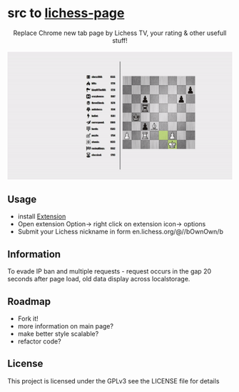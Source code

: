 # src to [lichess-page](https://chrome.google.com/webstore/detail/lichess-page/mckbhoccfkhafmkeiemcgoobfjplndin)




<p align="center">
 Replace Chrome new tab page by Lichess TV, your rating & other usefull stuff!
 <br><br>
 <img src="example-page.gif?raw=true " alt="example">
</p>



## Usage
- install [Extension](https://chrome.google.com/webstore/detail/lichess-page/mckbhoccfkhafmkeiemcgoobfjplndin)
- Open extension Option-> right click on extension icon-> options
- Submit your Lichess nickname in form en.lichess.org/@//bOwnOwn/b

## Information
To evade IP ban and multiple requests - request occurs in the gap 20 seconds after page load, old data display across localstorage.

## Roadmap
- Fork it!
- more information on main page?
- make better style scalable?
- refactor code?




## License
This project is licensed under the GPLv3 see the LICENSE file for details

